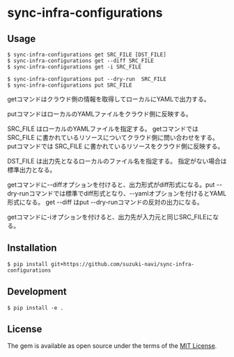 # sync-infra-configurations

## Usage

    $ sync-infra-configurations get SRC_FILE [DST_FILE]
    $ sync-infra-configurations get --diff SRC_FILE
    $ sync-infra-configurations get -i SRC_FILE

    $ sync-infra-configurations put --dry-run  SRC_FILE
    $ sync-infra-configurations put SRC_FILE

getコマンドはクラウド側の情報を取得してローカルにYAMLで出力する。

putコマンドはローカルのYAMLファイルをクラウド側に反映する。

SRC_FILE はローカルのYAMLファイルを指定する。
getコマンドでは SRC_FILE に書かれているリソースについてクラウド側に問い合わせをする。
putコマンドでは SRC_FILE に書かれているリソースをクラウド側に反映する。

DST_FILE は出力先となるローカルのファイル名を指定する。
指定がない場合は標準出力となる。

getコマンドに--diffオプションを付けると、出力形式がdiff形式になる。put --dry-runコマンドでは標準でdiff形式となり、--yamlオプションを付けるとYAML形式になる。
get --diff はput --dry-runコマンドの反対の出力になる。

getコマンドに-iオプションを付けると、出力先が入力元と同じSRC_FILEになる。

## Installation

    $ pip install git+https://github.com/suzuki-navi/sync-infra-configurations

## Development

    $ pip install -e .

## License

The gem is available as open source under the terms of the [MIT License](https://opensource.org/licenses/MIT).

